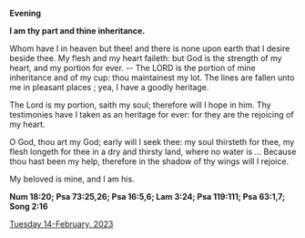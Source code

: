 **Evening**

**I am thy part and thine inheritance.**
 
Whom have I in heaven but thee! and there is none upon earth that I desire beside thee. My flesh and my heart faileth: but God is the strength of my heart, and my portion for ever. -- The LORD is the portion of mine inheritance and of my cup: thou maintainest my lot. The lines are fallen unto me in pleasant places ; yea, I have a goodly heritage.
 
The Lord is my portion, saith my soul; therefore will I hope in him. Thy testimonies have I taken as an heritage for ever: for they are the rejoicing of my heart.
 
O God, thou art my God; early will I seek thee: my soul thirsteth for thee, my flesh longeth for thee in a dry and thirsty land, where no water is ... Because thou hast been my help, therefore in the shadow of thy wings will I rejoice.
 
My beloved is mine, and I am his.  

**Num 18:20; Psa 73:25,26; Psa 16:5,6; Lam 3:24; Psa 119:111; Psa 63:1,7; Song 2:16**

[Tuesday 14-February, 2023](https://t.me/daily_light)
